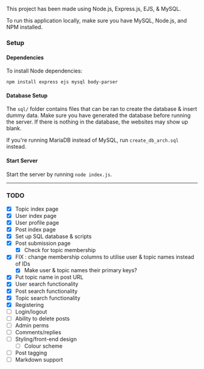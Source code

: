 This project has been made using Node.js, Express.js, EJS, & MySQL.

To run this application locally, make sure you have MySQL, Node.js, and NPM installed.

### Setup

#### Dependencies

To install Node dependencies:

```
npm install express ejs mysql body-parser
```

#### Database Setup

The `sql/` folder contains files that can be ran to create the database & insert dummy data. Make sure you have generated the database before running the server. If there is nothing in the database, the websites may show up blank.

If you're running MariaDB instead of MySQL, run `create_db_arch.sql` instead.

#### Start Server

Start the server by running `node index.js`.

---

### TODO

- [x] Topic index page
- [x] User index page
- [x] User profile page
- [x] Post index page
- [x] Set up SQL database & scripts
- [x] Post submission page
    - [x] Check for topic membership
- [x] FIX : change membership columns to utilise user & topic names instead of IDs
    - [x] Make user & topic names their primary keys?
- [x] Put topic name in post URL
- [x] User search functionality
- [x] Post search functionality
- [x] Topic search functionality
- [x] Registering
- [ ] Login/logout
- [ ] Ability to delete posts
- [ ] Admin perms
- [ ] Comments/replies
- [ ] Styling/front-end design
    - [ ] Colour scheme
- [ ] Post tagging
- [ ] Markdown support